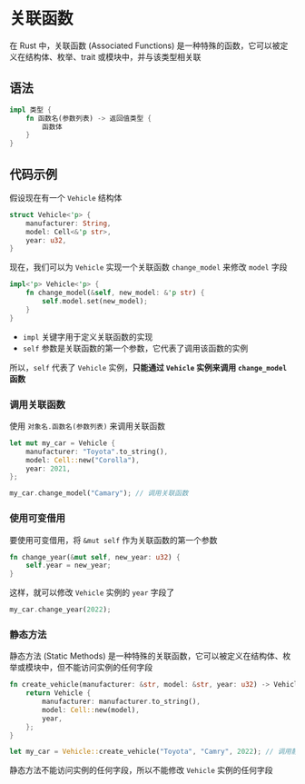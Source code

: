 # 关联函数

在 Rust 中，关联函数 (Associated Functions) 是一种特殊的函数，它可以被定义在结构体、枚举、trait 或模块中，并与该类型相关联

## 语法

```rust
impl 类型 {
    fn 函数名(参数列表) -> 返回值类型 {
        函数体
    }    
}
```

## 代码示例

假设现在有一个 `Vehicle` 结构体

```rust
struct Vehicle<'p> {
    manufacturer: String,
    model: Cell<&'p str>,
    year: u32,
}
```

现在，我们可以为 `Vehicle` 实现一个关联函数 `change_model` 来修改 `model` 字段

```rust
impl<'p> Vehicle<'p> {
    fn change_model(&self, new_model: &'p str) {
        self.model.set(new_model);
    }
}
```

- `impl` 关键字用于定义关联函数的实现
- `self` 参数是关联函数的第一个参数，它代表了调用该函数的实例

所以，`self` 代表了 `Vehicle` 实例，**只能通过 `Vehicle` 实例来调用 `change_model` 函数**

### 调用关联函数

使用 `对象名.函数名(参数列表)` 来调用关联函数

```rust
let mut my_car = Vehicle {
    manufacturer: "Toyota".to_string(),
    model: Cell::new("Corolla"),
    year: 2021,
};

my_car.change_model("Camary"); // 调用关联函数
```

### 使用可变借用

要使用可变借用，将 `&mut self` 作为关联函数的第一个参数

```rust
fn change_year(&mut self, new_year: u32) {
    self.year = new_year;
}
```

这样，就可以修改 `Vehicle` 实例的 `year` 字段了

```rust
my_car.change_year(2022);
```

### 静态方法

静态方法 (Static Methods) 是一种特殊的关联函数，它可以被定义在结构体、枚举或模块中，但不能访问实例的任何字段

```rust
fn create_vehicle(manufacturer: &str, model: &str, year: u32) -> Vehicle {
    return Vehicle {
        manufacturer: manufacturer.to_string(),
        model: Cell::new(model),
        year,
    };
}
```

```rust
let my_car = Vehicle::create_vehicle("Toyota", "Camry", 2022); // 调用静态方法
```

静态方法不能访问实例的任何字段，所以不能修改 `Vehicle` 实例的任何字段
